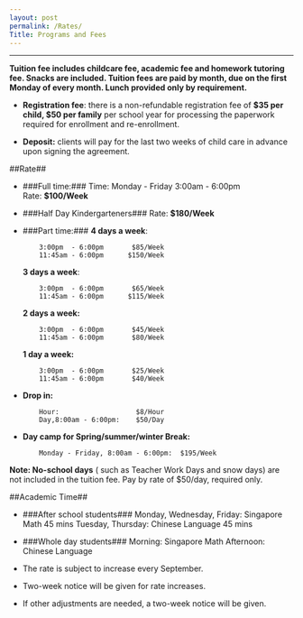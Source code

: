 ```yaml
---
layout: post
permalink: /Rates/
Title: Programs and Fees
---
```


----------


**Tuition fee includes childcare fee, academic fee and homework tutoring fee. Snacks are included. Tuition fees are paid by month, due on the first Monday of every month.  Lunch provided only by requirement.**
 

-  **Registration fee**: there is a non-refundable registration fee of **$35 per child, $50 per family** per school year for processing the paperwork required for enrollment and re-enrollment.

-  **Deposit:**  clients will pay for the last two weeks of child care in advance upon signing the agreement. 

##Rate##

- ###Full time:###
    Time:  Monday - Friday   3:00am - 6:00pm         
    Rate:  **$100/Week**
   
- ###Half Day Kindergarteners###
    Rate:  **$180/Week**

- ###Part time:###
    **4 days a week**: 

          3:00pm  - 6:00pm       $85/Week
          11:45am - 6:00pm      $150/Week

    **3 days a week**: 

          3:00pm  - 6:00pm       $65/Week
          11:45am - 6:00pm      $115/Week

    **2 days a week:**

          3:00pm  - 6:00pm       $45/Week
          11:45am - 6:00pm       $80/Week

    **1 day a week:**

          3:00pm  - 6:00pm       $25/Week
          11:45am - 6:00pm       $40/Week

- **Drop in:**        

          Hour:                   $8/Hour
          Day,8:00am - 6:00pm:    $50/Day 

- **Day camp for Spring/summer/winter Break:**

          Monday - Friday, 8:00am - 6:00pm:  $195/Week


                                                                  
**Note: No-school days** ( such as Teacher Work Days and snow days) are not included in the tuition fee. Pay by rate of $50/day, required only.


##Academic Time##

- ###After school students###
        Monday, Wednesday, Friday:   Singapore Math     45 mins
        Tuesday, Thursday:           Chinese Language   45 mins

- ###Whole day students###
        Morning:             Singapore Math
        Afternoon:           Chinese Language


- The rate is subject to increase every September.  

- Two-week notice will be given for rate increases.

- If other adjustments are needed, a two-week notice will be given.   
